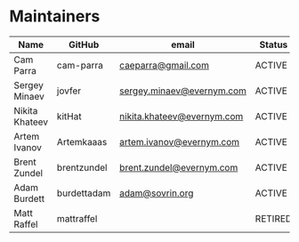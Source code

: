 # Maintainers

|Name            | GitHub      | email                      | Status  |
|----------------|-------------|----------------------------|---------|
| Cam Parra      | cam-parra   | caeparra@gmail.com         | ACTIVE  |
| Sergey Minaev  | jovfer      | sergey.minaev@evernym.com  | ACTIVE  |
| Nikita Khateev | kitHat      | nikita.khateev@evernym.com | ACTIVE  |
| Artem Ivanov   | Artemkaaas  | artem.ivanov@evernym.com   | ACTIVE  |
| Brent Zundel   | brentzundel | brent.zundel@evernym.com   | ACTIVE  |
| Adam Burdett   | burdettadam | adam@sovrin.org            | ACTIVE  |
| Matt Raffel    | mattraffel  |                            | RETIRED |
